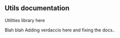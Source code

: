## Utils documentation

Utilities library here


Blah blah
Adding verdaccio here and fixing the docs..

